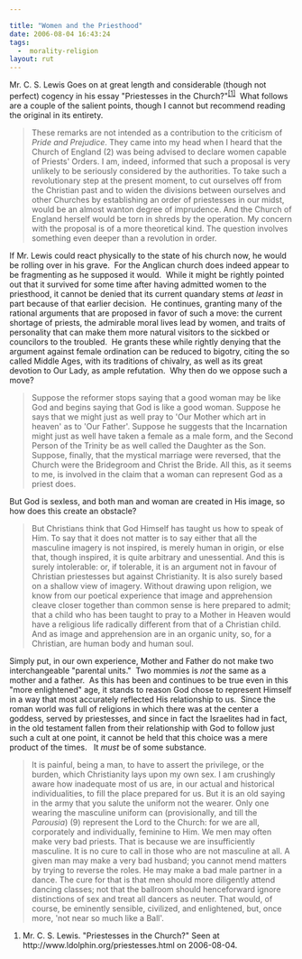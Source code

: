```yaml
---

title: "Women and the Priesthood"
date: 2006-08-04 16:43:24
tags:
  -  morality-religion
layout: rut
---
```


Mr. C. S. Lewis Goes on at great length and considerable (though not perfect) cogency in his essay "Priestesses in the Church?"<sup><a href="http://www.ldolphin.org/priestesses.html" title="PRIESTESSES IN THE CHURCH?">[1]</a></sup>&nbsp; What follows are a couple of the salient points, though I cannot but recommend reading the original in its entirety. 

<blockquote>These remarks are not intended as a contribution to the criticism of <i>Pride and Prejudice</i>. They came into my head when I heard that the Church of England (2) was being advised to declare women capable of Priests' Orders. I am, indeed, informed that such a proposal is very unlikely to be seriously considered by the authorities. To take such a revolutionary step at the present moment, to cut ourselves off from the Christian past and to widen the divisions between ourselves and other Churches by establishing an order of priestesses in our midst, would be an almost wanton degree of imprudence. And the Church of England herself would be torn in shreds by the operation. My concern with the proposal is of a more theoretical kind. The question involves something even deeper than a revolution in order.</blockquote>

If Mr. Lewis could react physically to the state of his church now, he would be rolling over in his grave.&nbsp; For the Anglican church does indeed appear to be fragmenting as he supposed it would.&nbsp; While it might be rightly pointed out that it survived for some time after having admitted women to the priesthood, it cannot be denied that its current quandary stems <i>at least</i> in part because of that earlier decision.&nbsp; He continues, granting many of the rational arguments that are proposed in favor of such a move: the current shortage of priests, the admirable moral lives lead by women, and traits of personality that can make them more natural visitors to the sickbed or councilors to the troubled.&nbsp; He grants these while rightly denying that the argument against female ordination can be reduced to bigotry, citing the so called Middle Ages, with its traditions of chivalry, as well as its great devotion to Our Lady, as ample refutation.&nbsp; Why then do we oppose such a move?

<blockquote>Suppose the reformer stops saying that a good woman may be like God and begins saying that God is like a good woman. Suppose he says that we might just as well pray to 'Our Mother which art in heaven' as to 'Our Father'. Suppose he suggests that the Incarnation might just as well have taken a female as a male form, and the Second Person of the Trinity be as well called the Daughter as the Son. Suppose, finally, that the mystical marriage were reversed, that the Church were the Bridegroom and Christ the Bride. All this, as it seems to me, is involved in the claim that a woman can represent God as a priest does.</blockquote>

But God is sexless, and both man and woman are created in His image, so how does this create an obstacle?

<blockquote>But Christians think that God Himself has taught us how to speak of Him. To say that it does not matter is to say either that all the masculine imagery is not inspired, is merely human in origin, or else that, though inspired, it is quite arbitrary and unessential. And this is surely intolerable: or, if tolerable, it is an argument not in favour of Christian priestesses but against Christianity. It is also surely based on a shallow view of imagery. Without drawing upon religion, we know from our poetical experience that image and apprehension cleave closer together than common sense is here prepared to admit; that a child who has been taught to pray to a Mother in Heaven would have a religious life radically different from that of a Christian child. And as image and apprehension are in an organic unity, so, for a Christian, are human body and human soul.</blockquote>

Simply put, in our own experience, Mother and Father do not make two interchangeable "parental units."&nbsp; Two mommies is <i>not </i>the same as a mother and a father.&nbsp; As this has been and continues to be true even in this "more enlightened" age, it stands to reason God chose to represent Himself in a way that most accurately reflected His relationship to us.&nbsp; Since the roman world was full of religions in which there was at the center a goddess, served by priestesses, and since in fact the Israelites had in fact, in the old testament fallen from their relationship with God to follow just such a cult at one point, it cannot be held that this choice was a mere product of the times.&nbsp;&nbsp; It <i>must</i> be of some substance.

<blockquote>It is painful, being a man, to have to assert the privilege, or the burden, which Christianity lays upon my own sex. I am crushingly aware how inadequate most of us are, in our actual and historical individualities, to fill the place prepared for us. But it is an old saying in the army that you salute the uniform not the wearer. Only one wearing the masculine uniform can (provisionally, and till the <i>Parousia</i>) (9) represent the Lord to the Church: for we are all, corporately and individually, feminine to Him. We men may often make very bad priests. That is because we are insufficiently masculine. It is no cure to call in those who are not masculine at all. A given man may make a very bad husband; you cannot mend matters by trying to reverse the roles. He may make a bad male partner in a dance. The cure for that is that men should more diligently attend dancing classes; not that the ballroom should henceforward ignore distinctions of sex and treat all dancers as neuter. That would, of course, be eminently sensible, civilized, and enlightened, but, once more, 'not near so much like a Ball'.</blockquote>

<div id="postref"><ol><li>Mr. C. S. Lewis.  "Priestesses in the Church?"  Seen at http://www.ldolphin.org/priestesses.html on 2006-08-04.  </li></ol></div>

